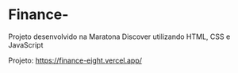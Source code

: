 # Finance-
Projeto desenvolvido na Maratona Discover utilizando HTML, CSS e JavaScript

Projeto: https://finance-eight.vercel.app/
